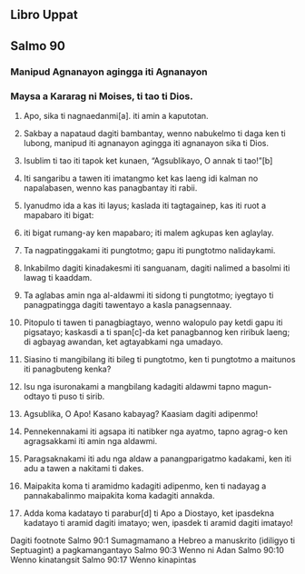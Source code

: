 Libro Uppat
-----------

Salmo 90
--------

### Manipud Agnanayon agingga iti Agnanayon

### Maysa a Kararag ni Moises, ti tao ti Dios.

1. Apo, sika ti nagnaedanmi[a].
   iti amin a kaputotan.
2. Sakbay a napataud dagiti bambantay, wenno nabukelmo ti daga ken ti lubong, manipud iti agnanayon agingga iti agnanayon sika ti Dios.

3. Isublim ti tao iti tapok
   ket kunaen, “Agsublikayo, O annak ti tao!”[b]
4. Iti sangaribu a tawen iti imatangmo
   ket kas laeng idi kalman no napalabasen, wenno kas panagbantay iti rabii.

5. Iyanudmo ida a kas iti layus; kaslada iti tagtagainep, kas iti ruot a mapabaro iti bigat:
6. iti bigat rumang-ay ken mapabaro;
   iti malem agkupas ken aglaylay.

7. Ta nagpatinggakami iti pungtotmo;
   gapu iti pungtotmo nalidaykami.
8. Inkabilmo dagiti kinadakesmi iti sanguanam, dagiti nalimed a basolmi iti lawag ti kaaddam.

9. Ta aglabas amin nga al-aldawmi iti sidong ti pungtotmo;
   iyegtayo ti panagpatingga dagiti tawentayo a kasla panagsennaay.
10. Pitopulo ti tawen ti panagbiagtayo, wenno walopulo pay ketdi gapu iti pigsatayo;
    kaskasdi a ti span[c]-da ket panagbannog ken riribuk laeng;
    di agbayag awandan, ket agtayabkami nga umadayo.
11. Siasino ti mangibilang iti bileg ti pungtotmo, ken ti pungtotmo a maitunos iti panagbuteng kenka?

12. Isu nga isuronakami a mangbilang kadagiti aldawmi
    tapno magun-odtayo ti puso ti sirib.
13. Agsublika, O Apo! Kasano kabayag?
    Kaasiam dagiti adipenmo!
14. Pennekennakami iti agsapa iti natibker nga ayatmo, tapno agrag-o ken agragsakkami iti amin nga aldawmi.
15. Paragsaknakami iti adu nga aldaw a panangparigatmo kadakami, ken iti adu a tawen a nakitami ti dakes.
16. Maipakita koma ti aramidmo kadagiti adipenmo, ken ti nadayag a pannakabalinmo maipakita koma kadagiti annakda.
17. Adda koma kadatayo ti parabur[d] ti Apo a Diostayo, ket ipasdekna kadatayo ti aramid dagiti imatayo;
    wen, ipasdek ti aramid dagiti imatayo!

Dagiti footnote
Salmo 90:1 Sumagmamano a Hebreo a manuskrito (idiligyo ti Septuagint) a pagkamangantayo
Salmo 90:3 Wenno ni Adan
Salmo 90:10 Wenno kinatangsit
Salmo 90:17 Wenno kinapintas